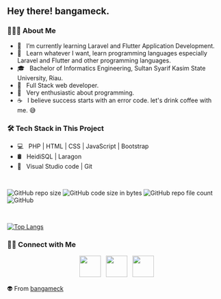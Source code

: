 <h2> Hey there! bangameck.</h2>

<h3> 👨🏻‍💻 About Me </h3>

- 🔭 &nbsp; I’m currently learning Laravel and Flutter Application Development.
- 🤔 &nbsp; Learn whatever I want, learn programming languages ​​especially Laravel and Flutter and other programming languages.
- 🎓 &nbsp; Bachelor of Informatics Engineering, Sultan Syarif Kasim State University, Riau.
- 💼 &nbsp; Full Stack web developer.
- 🌱 &nbsp; Very enthusiastic about programming.
- ☕ &nbsp; I believe success starts with an error code. let's drink coffee with me. 😅

<h3>🛠 Tech Stack in This Project</h3>

- 💻 &nbsp; PHP | HTML | CSS | JavaScript | Bootstrap
- 🛢 &nbsp; HeidiSQL | Laragon
- 🔧 &nbsp; Visual Studio code | Git

<br>

![GitHub repo size](https://img.shields.io/github/repo-size/bangameck/perparkiran-new?label=Repo%20Size&logo=Files&style=flat-square)
![GitHub code size in bytes](https://img.shields.io/github/languages/code-size/bangameck/perparkiran-new?label=Code%20size&logo=sharp&style=flat-square)
![GitHub repo file count](https://img.shields.io/github/directory-file-count/bangameck/perparkiran-new?label=Files&logo=google%20sheets&style=flat-square)
![GitHub](https://img.shields.io/github/license/bangameck/perparkiran-new?label=License&logo=Bitwarden&style=flat-square)

</br>

[![Top Langs](https://github-readme-stats.vercel.app/api/top-langs/?username=bangameck&layout=compact&text_color=daf7dc&bg_color=151515)](https://github.com/bangameck/perparkiran-new)

<h3> 🤝🏻 Connect with Me </h3>

<p align="center">
&nbsp; <a href="https://twitter.com/bangameck" target="_blank" rel="noopener noreferrer"><img src="https://img.icons8.com/plasticine/100/000000/twitter.png" width="50" /></a>  
&nbsp; <a href="https://www.instagram.com/bangameck/" target="_blank" rel="noopener noreferrer"><img src="https://img.icons8.com/plasticine/100/000000/instagram-new.png" width="50" /></a>
&nbsp; <a href="mailto:rahmad.looker@gmail.com" target="_blank" rel="noopener noreferrer"><img src="https://img.icons8.com/plasticine/100/000000/gmail.png"  width="50" /></a>
</p>

👽 From [bangameck](https://github.com/bangameck)
